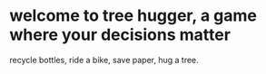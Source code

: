 # welcome to tree hugger, a game where your decisions matter
recycle bottles, ride a bike, save paper, hug a tree.
